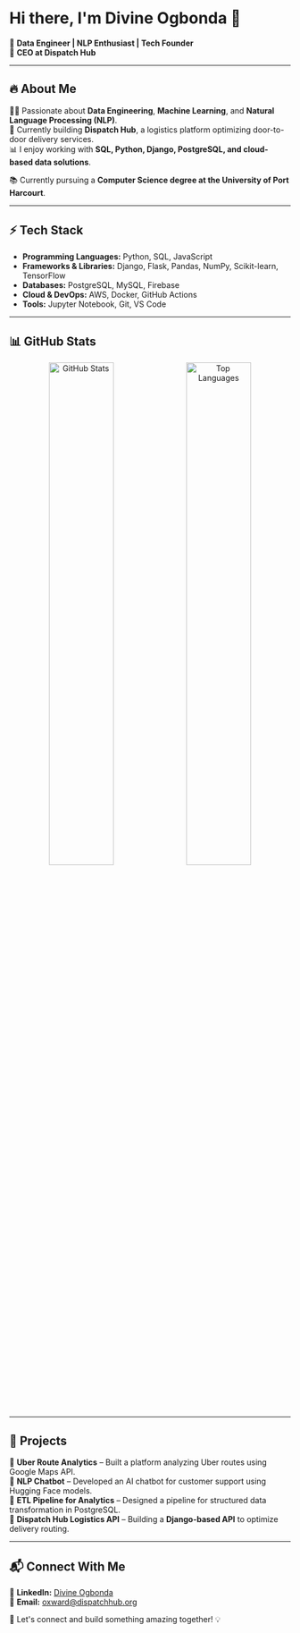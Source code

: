 # Hi there, I'm Divine Ogbonda 👋

🚀 **Data Engineer | NLP Enthusiast | Tech Founder**  
📍 **CEO at Dispatch Hub**  

---

## 🔥 About Me

👨‍💻 Passionate about **Data Engineering**, **Machine Learning**, and **Natural Language Processing (NLP)**.  
🎯 Currently building **Dispatch Hub**, a logistics platform optimizing door-to-door delivery services.  
📊 I enjoy working with **SQL, Python, Django, PostgreSQL, and cloud-based data solutions**.

📚 Currently pursuing a **Computer Science degree at the University of Port Harcourt**.

---

## ⚡ Tech Stack

- **Programming Languages:** Python, SQL, JavaScript
- **Frameworks & Libraries:** Django, Flask, Pandas, NumPy, Scikit-learn, TensorFlow
- **Databases:** PostgreSQL, MySQL, Firebase
- **Cloud & DevOps:** AWS, Docker, GitHub Actions
- **Tools:** Jupyter Notebook, Git, VS Code

---

## 📊 GitHub Stats

<p align="center">
  <img src="https://github-readme-stats.vercel.app/api?username=Divine-Ogbonda&show_icons=true&theme=dark" alt="GitHub Stats" width="48%">
  <img src="https://github-readme-stats.vercel.app/api/top-langs/?username=Divine-Ogbonda&layout=compact&theme=dark" alt="Top Languages" width="48%">
</p>

---

## 🌟 Projects

🔹 **Uber Route Analytics** – Built a platform analyzing Uber routes using Google Maps API.  
🔹 **NLP Chatbot** – Developed an AI chatbot for customer support using Hugging Face models.  
🔹 **ETL Pipeline for Analytics** – Designed a pipeline for structured data transformation in PostgreSQL.  
🔹 **Dispatch Hub Logistics API** – Building a **Django-based API** to optimize delivery routing.  

---

## 📬 Connect With Me

🔗 **LinkedIn:** [Divine Ogbonda](https://www.linkedin.com/in/divine-ogbonda-625014179/)  
📧 **Email:** [oxward@dispatchhub.org](mailto:oxward@dispatchhub.org)  

🚀 Let's connect and build something amazing together! 💡
